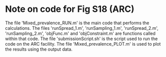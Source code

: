 # Note on code for Fig S18 (ARC)
The file 'Mixed_prevalence_RUN.m' is the main code that performs the calculations.
The files 'runSpread_1.m', 'runSampling_1.m', 'runSpread_2.m', 'runSampling_2.m', 'objFunc.m' and 'objConstraint.m' are functions called within that code.
The file 'submissionScript.sh' is the script used to run the code on the ARC facility.
The file 'Mixed_prevalence_PLOT.m' is used to plot the results using the output data.
